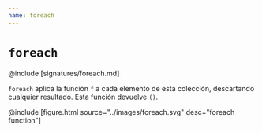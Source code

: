 ```yaml
---
name: foreach
---
```


# `foreach`

@include [signatures/foreach.md]

`foreach` aplica la función `f` a cada elemento de esta colección, descartando cualquier resultado.
Esta función devuelve `()`.

@include [figure.html source="../images/foreach.svg" desc="foreach function"]
